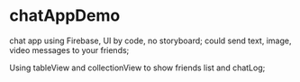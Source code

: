 # chatAppDemo
chat app using Firebase, UI by code, no storyboard;
could send text, image, video messages to your friends;

Using tableView and collectionView to show friends list and chatLog; 
